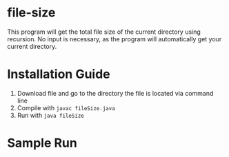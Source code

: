 # file-size
 This program will get the total file size of the current directory using recursion.  No input is necessary, as the program will automatically get your current directory.
 
 # Installation Guide
1. Download file and go to the directory the file is located via command line
2. Compile with `javac fileSize.java` 
3. Run with `java fileSize`

# Sample Run
